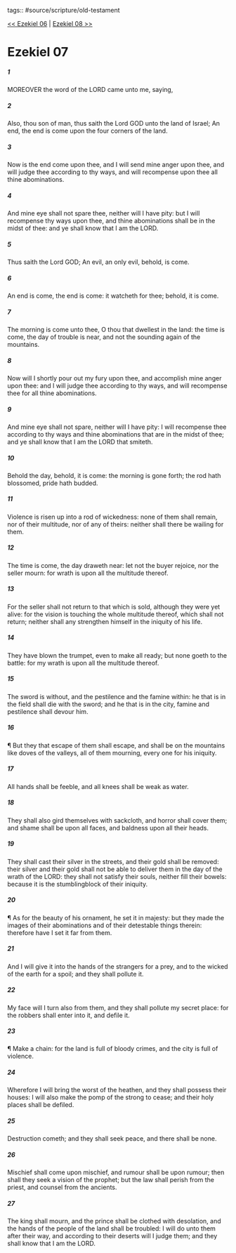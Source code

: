 tags:: #source/scripture/old-testament

[<< Ezekiel 06](source/scripture/old-testament/26_Ezekiel/Ezekiel_06.md) | [Ezekiel 08 >>](source/scripture/old-testament/26_Ezekiel/Ezekiel_08.md)

# Ezekiel 07

##### 1

MOREOVER the word of the LORD came unto me, saying,

##### 2

Also, thou son of man, thus saith the Lord GOD unto the land of Israel; An end, the end is come upon the four corners of the land.

##### 3

Now is the end come upon thee, and I will send mine anger upon thee, and will judge thee according to thy ways, and will recompense upon thee all thine abominations.

##### 4

And mine eye shall not spare thee, neither will I have pity: but I will recompense thy ways upon thee, and thine abominations shall be in the midst of thee: and ye shall know that I am the LORD.

##### 5

Thus saith the Lord GOD; An evil, an only evil, behold, is come.

##### 6

An end is come, the end is come: it watcheth for thee; behold, it is come.

##### 7

The morning is come unto thee, O thou that dwellest in the land: the time is come, the day of trouble is near, and not the sounding again of the mountains.

##### 8

Now will I shortly pour out my fury upon thee, and accomplish mine anger upon thee: and I will judge thee according to thy ways, and will recompense thee for all thine abominations.

##### 9

And mine eye shall not spare, neither will I have pity: I will recompense thee according to thy ways and thine abominations that are in the midst of thee; and ye shall know that I am the LORD that smiteth.

##### 10

Behold the day, behold, it is come: the morning is gone forth; the rod hath blossomed, pride hath budded.

##### 11

Violence is risen up into a rod of wickedness: none of them shall remain, nor of their multitude, nor of any of theirs: neither shall there be wailing for them.

##### 12

The time is come, the day draweth near: let not the buyer rejoice, nor the seller mourn: for wrath is upon all the multitude thereof.

##### 13

For the seller shall not return to that which is sold, although they were yet alive: for the vision is touching the whole multitude thereof, which shall not return; neither shall any strengthen himself in the iniquity of his life.

##### 14

They have blown the trumpet, even to make all ready; but none goeth to the battle: for my wrath is upon all the multitude thereof.

##### 15

The sword is without, and the pestilence and the famine within: he that is in the field shall die with the sword; and he that is in the city, famine and pestilence shall devour him.

##### 16

¶ But they that escape of them shall escape, and shall be on the mountains like doves of the valleys, all of them mourning, every one for his iniquity.

##### 17

All hands shall be feeble, and all knees shall be weak as water.

##### 18

They shall also gird themselves with sackcloth, and horror shall cover them; and shame shall be upon all faces, and baldness upon all their heads.

##### 19

They shall cast their silver in the streets, and their gold shall be removed: their silver and their gold shall not be able to deliver them in the day of the wrath of the LORD: they shall not satisfy their souls, neither fill their bowels: because it is the stumblingblock of their iniquity.

##### 20

¶ As for the beauty of his ornament, he set it in majesty: but they made the images of their abominations and of their detestable things therein: therefore have I set it far from them.

##### 21

And I will give it into the hands of the strangers for a prey, and to the wicked of the earth for a spoil; and they shall pollute it.

##### 22

My face will I turn also from them, and they shall pollute my secret place: for the robbers shall enter into it, and defile it.

##### 23

¶ Make a chain: for the land is full of bloody crimes, and the city is full of violence.

##### 24

Wherefore I will bring the worst of the heathen, and they shall possess their houses: I will also make the pomp of the strong to cease; and their holy places shall be defiled.

##### 25

Destruction cometh; and they shall seek peace, and there shall be none.

##### 26

Mischief shall come upon mischief, and rumour shall be upon rumour; then shall they seek a vision of the prophet; but the law shall perish from the priest, and counsel from the ancients.

##### 27

The king shall mourn, and the prince shall be clothed with desolation, and the hands of the people of the land shall be troubled: I will do unto them after their way, and according to their deserts will I judge them; and they shall know that I am the LORD.
